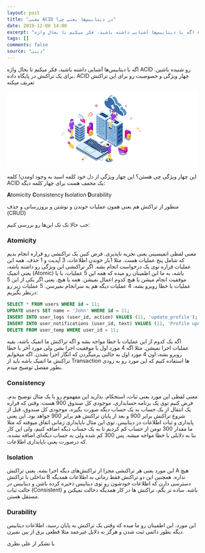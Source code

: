 ```yaml
---
layout: post
title: "معنی ACID در دیتابیس‌ها یعنی چی؟"
date: 2019-12-08 14:00
excerpt: "اگه با دیتابیس‌ها آشنایی داشته باشید، فکر میکنم تا بحال واژه ACID رو شنیده باشین. برای یک تراکنش در پایگاه داده، ACID چهار ویژگی و خصوصیت رو برای این تراکنش تعریف میکنه"
tags: []
comments: false
source: "دیتی"
---
```


اگه با دیتابیس‌ها آشنایی داشته باشید، فکر میکنم تا بحال واژه ACID رو شنیده باشین. برای یک تراکنش در پایگاه داده، ACID چهار ویژگی و خصوصیت رو برای این تراکنش تعریف میکنه

![tooltip](/assets/img/posts/53.webp)

این چهار ویژگی چی هستن؟ این چهار ویژگی از دل خود کلمه اسید به وجود اومدن! کلمه ACID یک مخفف هست برای چهار کلمه دیگه:

**A**tomicity
**C**onsistency
**I**solation
**D**urability

منظور از تراکنش هم یعنی همون عملیات خوندن و نوشتن و بروزرسانی و حذف (CRUD)

خب حالا تک تک این‌ها رو بررسی کنیم:

### Atomicity

معنی لفظی اتمیسیتی یعنی تجزیه ناپذیری. فرض کنین یک تراکنشی رو قراره انجام بدیم که شامل پنج عملیات هست. مثلا 1بار خوندن اطلاعات، 3 آپدیت و 1 حذف. همه این عملیات قراره توی یک درخواست انجام بشه. اگر تراکنشی این ویژگی رو داشته باشه، یعنی اتمیک (Atomic) باشه، به ما این اطمینان رو میده که همه این 5 عملیات، یا با موفقیت انجام میشن یا هیچ کدوم اعمال نمیشن. همه یا هیچ. یعنی اگر یکی از این 5 عملیات با خطا روبرو بشه، 4 عملیات دیگه هم به سرانجام نمیرسن. 5 عملیات زیر رو درنظر بگیریم:

```sql
SELECT * FROM users WHERE id = 11;
UPDATE users SET name = 'John' WHERE id = 11;
INSERT INTO user_logs (user_id, action) VALUES (11, 'update_profile');
INSERT INTO user_notifications (user_id, text) VALUES (11, 'Profile updated');
DELETE FROM user_temp WHERE user_id = 11;
```

اگه یک کدوم از این عملیات با خطا مواجه بشه و اگه تراکنش ما اتمیک باشه، بقیه عملیات اجرا نمیشن. مثلا اگه 4 مورد اول با موفقیت اجرا بشن ولی مورد آخر با خطا روبرو بشه، اون 4 مورد اول به حالتی برمیگردن که انگار اجرا نشدن. اگه میخوایم تراکنش ما اتمیک باشه باید از Transaction ها استفاده کنیم که این مورد رو به زودی بطور مفصل توضیح میدم.

### Consistency

معنی لفظی این مورد یعنی ثبات، استحکام. بذارید این مفهموم رو با یک مثال توضیح بدم. فرض کنیم توی یک برنامه حسابداری، موجودی کل صندوق 900 هست. وقتی که قراره یک انتقال از یک حساب به یک حساب دیگه صورت بگیره، موجودی کل صندوق، قبل از شروع تراکنش برابر 900 و بعد از پایان تراکنش هم برابر 900 خواهد بود. این یعنی پایداری و ثبات اطلاعات در دیتابیس. توی این مثال ناپایداری زمانی اتفاق میوفته که مثلا ما مقدار 300 تومن از حساب کم کردیم تا به یک حساب دیگه اضافه کنیم، ولی این کار بنا به دلایلی با خطا مواجه میشه. پس 300 کم شده ولی به حساب دیگه‌ای اضافه نشده. که درصورت یعنی ناپایداری اطلاعات.

### Isolation

این مورد یعنی هر تراکنشی مجزا از تراکنش‌های دیگه اجرا بشه. یعنی تراکنش A هیچ تداخلی با تراکنش B نداره. همچنین این دو تراکنش فقط زمانی به اطلاعات همدیگه دسترسی دارن که اطلاعات خودشون رو توی دیتابیس ذخیره کرده باشن و دیتابیس در حالت ثبات (Consistent) باشه. ساده تر بگم، تراکنش ها در کار همدیگه دخالت نمیکنن و مستقل هستن.

### Durability

این مورد، این اطمینان رو ما میده که وقتی یک تراکنش به پایان رسید، اطلاعات دیتابیس دیگه بطور دائمی ثبت شدن و هرگز به دلایل غیرعمد مثلا قطعی برق از بین نمیرن.

با تشکر از علی نظری
